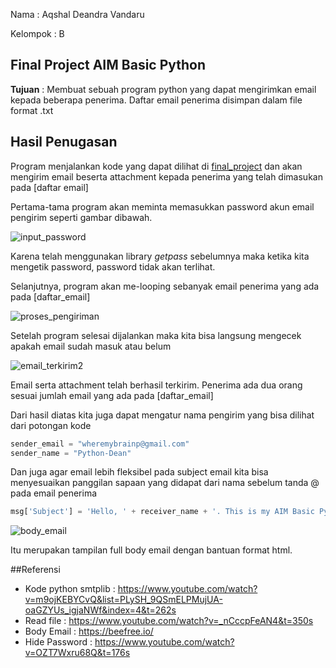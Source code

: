 Nama : Aqshal Deandra Vandaru

Kelompok : B

## Final Project AIM Basic Python

**Tujuan** : Membuat sebuah program python yang dapat mengirimkan email kepada beberapa penerima.
Daftar email penerima disimpan dalam file format .txt

## Hasil Penugasan

Program menjalankan kode yang dapat dilihat di [final_project](final_project.py) dan akan mengirim 
email beserta attachment kepada penerima yang telah dimasukan pada [daftar email]

Pertama-tama program akan meminta memasukkan password akun email pengirim seperti gambar dibawah.

![input_password](https://user-images.githubusercontent.com/78999297/109990834-57d4b680-7d3c-11eb-9745-95c2c8732938.png)


Karena telah menggunakan library *getpass* sebelumnya maka ketika kita mengetik password, password tidak akan terlihat.

Selanjutnya, program akan me-looping sebanyak email penerima yang ada pada [daftar_email]

![proses_pengiriman](https://user-images.githubusercontent.com/78999297/109992193-9c148680-7d3d-11eb-8f39-d8d7f0bc565a.png)


Setelah program selesai dijalankan maka kita bisa langsung mengecek apakah email sudah masuk atau belum

![email_terkirim2](https://user-images.githubusercontent.com/78999297/109996270-a3d62a00-7d41-11eb-899d-b34ed764edc3.png)


Email serta attachment telah berhasil terkirim. Penerima ada dua orang sesuai jumlah email yang ada pada [daftar_email]

Dari hasil diatas kita juga dapat mengatur nama pengirim yang bisa dilihat dari potongan kode


```python
sender_email = "wheremybrainp@gmail.com"
sender_name = "Python-Dean"
```

Dan juga agar email lebih fleksibel pada subject email kita bisa menyesuaikan panggilan 
sapaan yang didapat dari nama sebelum tanda @ pada email penerima

```python
msg['Subject'] = 'Hello, ' + receiver_name + '. This is my AIM Basic Python Final Project'
```

![body_email](https://user-images.githubusercontent.com/78999297/109995259-b865f280-7d40-11eb-9f54-040526fa233e.png)


Itu merupakan tampilan full body email dengan bantuan format html.


##Referensi
- Kode python smtplib : https://www.youtube.com/watch?v=m9ojKEBYCvQ&list=PLySH_9QSmELPMujUA-oaGZYUs_igjaNWf&index=4&t=262s
- Read file : https://www.youtube.com/watch?v=_nCccpFeAN4&t=350s
- Body Email : https://beefree.io/
- Hide Password : https://www.youtube.com/watch?v=OZT7Wxru68Q&t=176s

